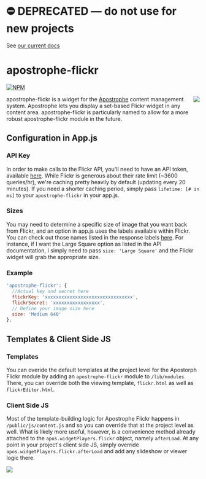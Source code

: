 # ⛔️ **DEPRECATED** — do not use for new projects

See [our current docs](https://docs.apostrophecms.org/)

# apostrophe-flickr
[![NPM](https://nodei.co/npm/apostrophe-flickr.png?downloads=true)](https://nodei.co/npm/apostrophe-flickr/)

<a href="http://apostrophenow.org/"><img src="https://raw.github.com/punkave/jquery-bottomless/master/logos/logo-box-madefor.png" align="right" /></a>
apostrophe-flickr is a widget for the [Apostrophe](http://github.com/punkave/apostrophe) content management system. Apostrophe lets you display a set-based Flickr widget in any content area. apostrophe-flickr is particularly named to allow for a more robust apostrophe-flickr module in the future.

## Configuration in App.js
### API Key
In order to make calls to the Flickr API, you'll need to have an API token, available [here]("https://www.flickr.com/services/apps/create/"). While Flickr is generous about their rate limit (~3600 queries/hr), we're caching pretty heavily by default (updating every 20 minutes). If you need a shorter caching period, simply pass `lifetime: [# in ms]` to your `apostrophe-flickr` in your app.js.

### Sizes
You may need to determine a specific size of image that you want back from Flickr, and an option in app.js uses the labels available within Flickr. You can check out those names listed in the response labels [here]("https://www.flickr.com/services/api/flickr.photos.getSizes.html"). For instance, if I want the Large Square option as listed in the API documentation, I simply need to pass `size: 'Large Square'` and the Flickr widget will grab the appropriate size.

### Example
``` javascript
'apostrophe-flickr': {
  //Actual key and secret here
  flickrKey: 'xxxxxxxxxxxxxxxxxxxxxxxxxxxxxxxx',
  flickrSecret: 'xxxxxxxxxxxxxxxxx',
  // Define your image size here
  size: 'Medium 640'
},
```

## Templates & Client Side JS
### Templates
You can overide the default templates at the project level for the Apostorph Flickr module by adding an `apostrophe-flickr` module to `/lib/modules`. There, you can override both the viewing template, `flickr.html` as well as `flickrEditor.html`.

### Client Side JS
Most of the template-building logic for Apostrophe Flickr happens in `/public/js/content.js` and so you can override that at the project level as well. What is likely more useful, however, is a convenience method already attached to the `apos.widgetPlayers.flickr` object, namely `afterLoad`. At any point in your project's client side JS, simply override  `apos.widgetPlayers.flickr.afterLoad` and add any slideshow or viewer logic there.

<a href="http://punkave.com/"><img src="https://raw.github.com/punkave/jquery-bottomless/master/logos/logo-box-builtby.png" /></a>
